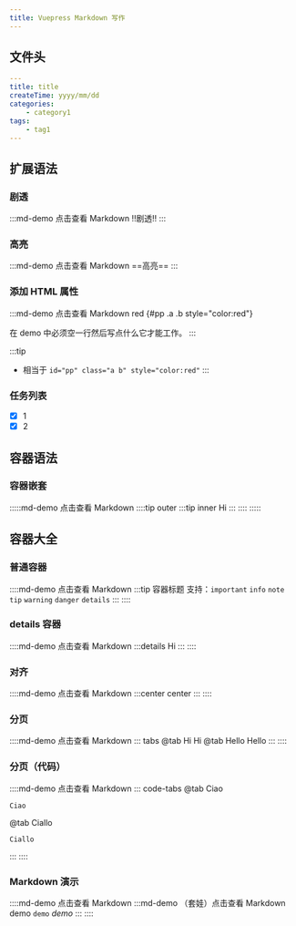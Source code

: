 ```yaml
---
title: Vuepress Markdown 写作
---
```


## 文件头
```yaml
---
title: title
createTime: yyyy/mm/dd
categories:
    - category1
tags:
    - tag1
---
```

## 扩展语法

### 剧透
:::md-demo 点击查看 Markdown
!!剧透!!
:::

### 高亮
:::md-demo 点击查看 Markdown
==高亮==
:::

### 添加 HTML 属性
:::md-demo 点击查看 Markdown
red {#pp .a .b style="color:red"}

在 demo 中必须空一行然后写点什么它才能工作。
:::

:::tip
- 相当于 `id="pp" class="a b" style="color:red"`
:::

### 任务列表
- [x] 1
- [x] 2

## 容器语法
### 容器嵌套
:::::md-demo 点击查看 Markdown
::::tip outer
:::tip inner
Hi
:::
::::
:::::

## 容器大全
### 普通容器
::::md-demo 点击查看 Markdown
:::tip 容器标题
支持：`important` `info` `note` `tip` `warning` `danger` `details`
:::
::::

### details 容器
::::md-demo 点击查看 Markdown
:::details
Hi
:::
::::

### 对齐
::::md-demo 点击查看 Markdown
:::center
center
:::
::::

### 分页
::::md-demo 点击查看 Markdown
::: tabs
@tab Hi
Hi
@tab Hello
Hello
:::
::::

### 分页（代码）
::::md-demo 点击查看 Markdown
::: code-tabs
@tab Ciao
```
Ciao
```
@tab Ciallo
```
Ciallo
```
:::
::::

### Markdown 演示
::::md-demo 点击查看 Markdown
:::md-demo （套娃）点击查看 Markdown
demo `demo` $demo$
:::
::::